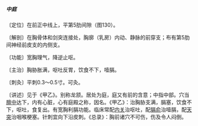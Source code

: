 ##### 中庭

〔定位〕在前正中线上，平第5肋间隙（图130）。

〔解剖〕在胸骨体和剑突连接处，胸廓（乳房）内动、静脉的前穿支；布有第5肋间神经前皮支的内侧支。

〔功能〕宽胸理气，降逆止呕。

〔主治〕胸胁胀满，呕吐反胃，饮食不下，噎膈。

〔刺灸〕平刺0.3〜0.5寸。可灸。

〔讲述〕见于《甲乙》。别称龙颔。居处为庭，庭又有前的含意；中指中部。穴当[膻中](https://www.gmzyjc.com/read/zjs/zjs3.2.1-0.1.1.3.16.md)达下，内有心脏，心有庭殿之称，因名。《甲乙》：治胸胁支满，膈塞，饮食不下，呕吐，食复出。有宽胸利膈功能。临床常配[内关](https://www.gmzyjc.com/read/zjs/zjs3.1.9-12-0.0.1.3.6.md)治呕吐，配[膈俞](https://www.gmzyjc.com/read/zjs/zjs3.1.7-8-0.0.1.3.17.md)治噎膈，配[天突](https://www.gmzyjc.com/read/zjs/zjs3.2.1-0.1.1.3.20.1.md)治咽喉梗塞。针刺宜向下沿皮刺。《总录》：胸前诸穴不可伤，伤及令人闷倒。
